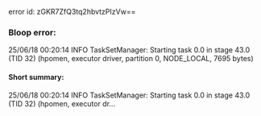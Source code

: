 error id: zGKR7ZfQ3tq2hbvtzPIzVw==
### Bloop error:

25/06/18 00:20:14 INFO TaskSetManager: Starting task 0.0 in stage 43.0 (TID 32) (hpomen, executor driver, partition 0, NODE_LOCAL, 7695 bytes)
#### Short summary: 

25/06/18 00:20:14 INFO TaskSetManager: Starting task 0.0 in stage 43.0 (TID 32) (hpomen, executor dr...